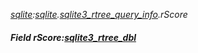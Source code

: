 _[sqlite](../../modules/sqlite/sqlite-module.md):[sqlite](../../modules/sqlite/sqlite-module.md).[sqlite3\_rtree\_query\_info](../../modules/sqlite/sqlite-sqlite3_rtree_query_info.md).rScore_
##### Field rScore:[sqlite3_rtree_dbl](../../modules/sqlite/sqlite-sqlite3_rtree_dbl.md)
